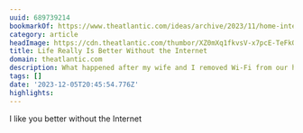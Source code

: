 ```yaml
---
uuid: 689739214
bookmarkOf: https://www.theatlantic.com/ideas/archive/2023/11/home-internet-landline-amazon-smartphone/676070/
category: article
headImage: https://cdn.theatlantic.com/thumbor/XZ0mXq1fkvsV-x7pcE-TeFkO7R0=/0x43:2000x1085/1200x625/media/img/mt/2023/11/nowifi/original.jpg
title: Life Really Is Better Without the Internet
domain: theatlantic.com
description: What happened after my wife and I removed Wi-Fi from our home
tags: []
date: '2023-12-05T20:45:54.776Z'
highlights: 
---
```


I like you better without the Internet


